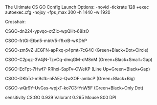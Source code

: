 The Ultimate CS GO Config
Launch Options:
-novid -tickrate 128 +exec autoexec.cfg -nojoy +fps_max 300 -h 1440 -w 1920

Crosshair:

CSGO-dn224-ypvqo-otZic-wpQHt-68izO

CSGO-frtGi-Etbn5-mbtV5-f9xrB-wKDhP

CSGO-zm5vZ-JEGFN-apPxq-p4pmt-7cG4C (Green+Black+Dot+Circle)

CSGO-C2pqz-3V4jN-TzvCq-dmqGM-cM8nM (Green+Black+Small+Gap)

CSGO-EcFpt-7Hwf7-RRhxi-SspTv-CWeKP (Line Up+Green+Black+Gap)

CSGO-DKbTd-m9sfb-nFAEz-QwXOF-ambcP (Green+Black+Big)

CSGO-wQr9Y-UvGss-wpjxT-ko7C3-YnW5F (Green+Black+Only Dot)

sensitivity
CS:GO 0.939
Valorant 0.295
Mouse 800 DPI
